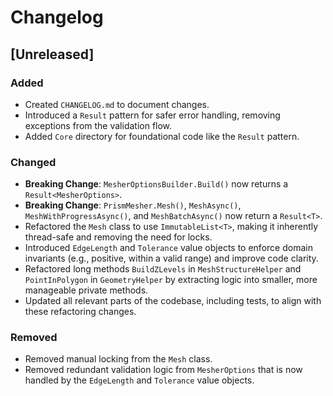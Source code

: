# Changelog

## [Unreleased]

### Added
- Created `CHANGELOG.md` to document changes.
- Introduced a `Result` pattern for safer error handling, removing exceptions from the validation flow.
- Added `Core` directory for foundational code like the `Result` pattern.

### Changed
- **Breaking Change**: `MesherOptionsBuilder.Build()` now returns a `Result<MesherOptions>`.
- **Breaking Change**: `PrismMesher.Mesh()`, `MeshAsync()`, `MeshWithProgressAsync()`, and `MeshBatchAsync()` now return a `Result<T>`.
- Refactored the `Mesh` class to use `ImmutableList<T>`, making it inherently thread-safe and removing the need for locks.
- Introduced `EdgeLength` and `Tolerance` value objects to enforce domain invariants (e.g., positive, within a valid range) and improve code clarity.
- Refactored long methods `BuildZLevels` in `MeshStructureHelper` and `PointInPolygon` in `GeometryHelper` by extracting logic into smaller, more manageable private methods.
- Updated all relevant parts of the codebase, including tests, to align with these refactoring changes.

### Removed
- Removed manual locking from the `Mesh` class.
- Removed redundant validation logic from `MesherOptions` that is now handled by the `EdgeLength` and `Tolerance` value objects.
